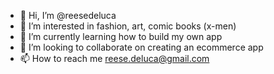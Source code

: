 - 👋 Hi, I’m @reesedeluca
- 👀 I’m interested in fashion, art, comic books (x-men)
- 🌱 I’m currently learning how to build my own app
- 💞️ I’m looking to collaborate on creating an ecommerce app
- 📫 How to reach me reese.deluca@gmail.com

<!---
reesedeluca/reesedeluca is a ✨ special ✨ repository because its `README.md` (this file) appears on your GitHub profile.
You can click the Preview link to take a look at your changes.
--->
